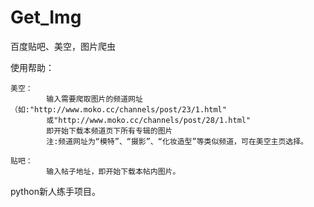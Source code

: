 Get_Img
=======
百度贴吧、美空，图片爬虫

使用帮助：

    美空：
            输入需要爬取图片的频道网址（如:"http://www.moko.cc/channels/post/23/1.html"
            或"http://www.moko.cc/channels/post/28/1.html"
            即开始下载本频道页下所有专辑的图片
            注:频道网址为“模特”、“摄影”、“化妆造型”等类似频道，可在美空主页选择。
    
    贴吧：
            输入帖子地址，即开始下载本帖内图片。
            
python新人练手项目。
